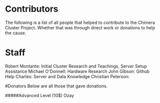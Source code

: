 # Contributors
The following is a list of all people that helped to contribute to the Chimera Cluster Project. Whether that was through direct work or donations to help the cause.

# Staff
Robert Montante: Initial Cluster Research and Teachings, Server Setup Assistance
Michael O'Donnell: Hardware Research
John Gibson: Github Help
Charles: Server and Data Knowledge
Christian Peterson: 

#Donators
Below are all those that gave donations.

#####Advanced Level (10$)
Ozay
